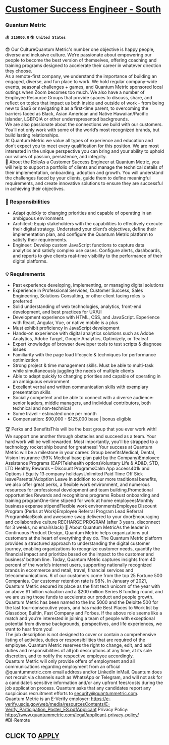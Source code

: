# [Customer Success Engineer - South](https://www.remotewlb.com/apply/customer-success-engineer-south)  
### Quantum Metric  
#### `💰 215000.0` `🌎 United States`  
😎 Our CultureQuantum Metric's number one objective is happy people, diverse and inclusive culture. We’re passionate about empowering our people to become the best version of themselves, offering coaching and training programs designed to accelerate their career in whatever direction they choose.  
As a remote-first company, we understand the importance of building an engaged, diverse, and fun place to work. We hold regular company-wide events, seasonal challenges + games, and Quantum Metric sponsored local outings when Zoom becomes too much. We also have a number of Employee Resource Groups that provide spaces to discuss, share, and reflect on topics that impact us both inside and outside of work - from being new to SaaS or navigating it as a first-time parent, to overcoming the barriers faced as Black, Asian American and Native Hawaiian/Pacific Islander, LGBTQIA or other underrepresented backgrounds.  
We are also passionate about the connections we build with our customers. You’ll not only work with some of the world’s most recognized brands, but build lasting relationships.  
At Quantum Metric we value all types of experience and education and don’t expect you to meet every qualification for this position. We are most interested in the unique perspective you can bring and your ability to uphold our values of passion, persistence, and integrity.  
🚀 About the RoleAs a Customer Success Engineer at Quantum Metric, you will help to support a portfolio of clients and manage the technical details of their implementation, onboarding, adoption and growth. You will understand the challenges faced by your clients, guide them to define meaningful requirements, and create innovative solutions to ensure they are successful in achieving their objectives.

### 🔧 Responsibilities

  * Adapt quickly to changing priorities and capable of operating in an ambiguous environment.
  * Architect: Equip stakeholders with the capabilities to effectively execute their digital strategy. Understand your client’s objectives, define their implementation plan, and configure the Quantum Metric platform to satisfy their requirements.
  * Engineer: Develop custom JavaScript functions to capture data analytics and satisfy complex use cases. Configure alerts, dashboards, and reports to give clients real-time visibility to the performance of their digital platforms.

### 💡 Requirements

  * Past experience developing, implementing, or managing digital solutions
  * Experience in Professional Services, Customer Success, Sales Engineering, Solutions Consulting, or other client facing roles is preferred
  * Solid understanding of web technologies, analytics, front-end development, and best practices for UX/UI
  * Development experience with HTML, CSS, and JavaScript. Experience with React, Angular, Vue, or native mobile is a plus
  * Must exhibit proficiency in JavaScript development
  * Hands-on experience with digital analytics solutions such as Adobe Analytics, Adobe Target, Google Analytics, Optimizely, or Tealeaf
  * Expert knowledge of browser developer tools to test scripts & diagnose issues
  * Familiarity with the page load lifecycle & techniques for performance optimization
  * Strong project & time management skills. Must be able to multi-task while simultaneously juggling the needs of multiple clients
  * Able to adapt quickly to changing priorities and capable of operating in an ambiguous environment
  * Excellent verbal and written communication skills with exemplary presentation skills
  * Socially competent and be able to connect with a diverse audience: senior leaders, middle managers, and individual contributors, both technical and non-technical
  * Some travel - estimated once per month 
  * Compensation: $90,000 - $125,000 base | bonus eligible 

  
  
🏆 Perks and BenefitsThis will be the best group that you ever work with! We support one another through obstacles and succeed as a team. Your hard work will be well rewarded. Most importantly, you'll be strapped to a technology rocket ship bound for greatness! Your success at Quantum Metric will be a milestone in your career. Group benefitsMedical, Dental, Vision Insurance (99% Medical base plan paid by the Company)Employee Assistance Programs (EAP)Telehealth optionsVoluntary Life & AD&D, STD, LTD Healthy Rewards – Discount ProgramsCalm App access401k and Options / Equity 13 company holidaysUnlimited Paid Time Off Sick leaveParental/Adoption Leave In addition to our more traditional benefits, we also offer great perks, a flexible work environment, and numerous resources for professional development and team building.Promotional opportunities Rewards and recognitions programs Robust onboarding and training programOne-time stipend for work at home employeesMonthly business expense
stipendFlexible work environmentsEmployee Discount Program (Perks at Work)Employee Referral Program Lead Referral ProgramMacBook and awesome swag delivered to your doorEncouraging and collaborative culture RECHARGE PROGRAM (after 3 years, disconnect for 3 weeks, no email/slack) 🐉 About Quantum MetricAs the leader in Continuous Product Design, Quantum Metric helps organizations put customers at the heart of everything they do. The Quantum Metric platform provides a structured approach to understanding the digital customer journey, enabling organizations to recognize customer needs, quantify the financial impact and prioritize based on the impact to the customer and business’ bottom line. Today, Quantum Metric captures insights from 40 percent of the world’s internet users, supporting nationally recognized brands in ecommerce and retail, travel, financial services and telecommunications. 6 of our customers come from the top 25 Fortune 500 Companies. Our customer retention rate is 98%. In
January of 2021, Quantum Metric secured its place as the first tech unicorn of the year with an above $1 billion valuation and a $200 million Series B funding round, and we are using those funds to accelerate our product and people growth. Quantum Metric has been named to the Inc 5000 and the Deloitte 500 for the last four-consecutive years, and has made Best Places to Work list by Glassdoor, BuiltIn, Fast Company and Forbes. If the above role seems like a match and you’re interested in joining a team of people with exceptional potential from diverse backgrounds, perspectives, and life experiences, we want to hear from you!  
The job description is not designed to cover or contain a comprehensive listing of activities, duties or responsibilities that are required of the employee. Quantum Metric reserves the right to change, edit, and add duties and responsibilities of all job descriptions at any time, at its sole discretion, and to notify the respective employee accordingly.  
Quantum Metric will only provide offers of employment and all communications regarding employment from an official @quantummetric.com email address and/or LinkedIn inMail. Quantum does not recruit via channels such as WhatsApp or Telegram, and will not ask for a candidate’s sensitive information and/or any upfront fees/costs during the job application process. Quantum asks that any candidates report any suspicious recruitment efforts to security@quantummetric.com.  
Quantum Metric is an E-Verify employer: https://e-verify.uscis.gov/web/media/resourcesContents/E-Verify_Participation_Poster_ES.pdfApplicant Privacy Policy: https://www.quantummetric.com/legal/applicant-privacy-policy/  
#BI-Remote  
## CLICK TO [APPLY](https://www.remotewlb.com/apply/customer-success-engineer-south)

